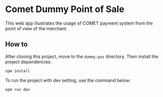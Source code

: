 # Comet Dummy Point of Sale
This web app illustrates the usage of COMET payment system from the point of view of the merchant.

## How to
After cloning this project, move to the `dummy-pos` directory.
Then install the project dependencies:
```
npm install
```
To run the project with dev setting, use the command below:
```
npm run dev
```
